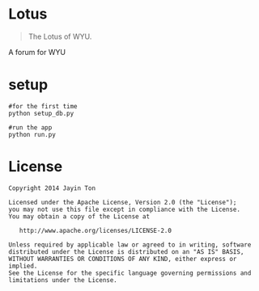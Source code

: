 Lotus
===========
>The Lotus of WYU.  

A forum for WYU 

setup
===
```
#for the first time
python setup_db.py

#run the app
python run.py
```


License
===
	Copyright 2014 Jayin Ton

	Licensed under the Apache License, Version 2.0 (the "License");
	you may not use this file except in compliance with the License.
	You may obtain a copy of the License at

	   http://www.apache.org/licenses/LICENSE-2.0

	Unless required by applicable law or agreed to in writing, software
	distributed under the License is distributed on an "AS IS" BASIS,
	WITHOUT WARRANTIES OR CONDITIONS OF ANY KIND, either express or implied.
	See the License for the specific language governing permissions and
	limitations under the License.
